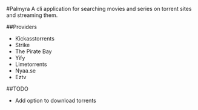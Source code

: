 #Palmyra
A cli application for searching movies and series on torrent sites and streaming them.

##Providers
- Kickasstorrents
- Strike
- The Pirate Bay
- Yify
- Limetorrents
- Nyaa.se
- Eztv

##TODO
* Add option to download torrents


